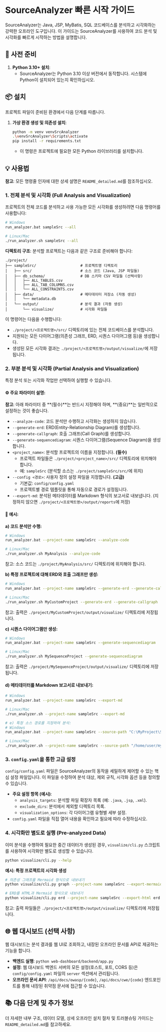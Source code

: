 # SourceAnalyzer 빠른 시작 가이드

SourceAnalyzer는 Java, JSP, MyBatis, SQL 코드베이스를 분석하고 시각화하는 강력한 오프라인 도구입니다. 이 가이드는 SourceAnalyzer를 사용하여 코드 분석 및 시각화를 빠르게 시작하는 방법을 설명합니다.

## 🚀 사전 준비

1.  **Python 3.10+ 설치**:
    *   SourceAnalyzer는 Python 3.10 이상 버전에서 동작합니다. 시스템에 Python이 설치되어 있는지 확인하십시오.

## 📦 설치

프로젝트 파일이 준비된 환경에서 다음 단계를 따릅니다.

1.  **가상 환경 생성 및 의존성 설치**:
    ```bash
    python -m venv venvSrcAnalyzer
    .\venvSrcAnalyzer\Scripts\activate
    pip install -r requirements.txt
    ```
    *   이 명령은 프로젝트에 필요한 모든 Python 라이브러리를 설치합니다.

## 💡 사용법

**참고**: 모든 명령줄 인자에 대한 상세 설명은 `README_detailed.md`를 참조하십시오.

### 1. 전체 분석 및 시각화 (Full Analysis and Visualization)

프로젝트의 전체 코드를 분석하고 사용 가능한 모든 시각화를 생성하려면 다음 명령어를 사용합니다:

```bash
# Windows
run_analyzer.bat sampleSrc --all

# Linux/Mac
./run_analyzer.sh sampleSrc --all
```

**디렉토리 구조**:
분석할 프로젝트는 다음과 같은 구조로 준비해야 합니다:
```
./project/
├── sampleSrc/                    # 프로젝트명 디렉토리
│   ├── src/                      # 소스 코드 (Java, JSP 파일들)
│   ├── db_schema/                # DB 스키마 CSV 파일들 (선택사항)
│   │   ├── ALL_TABLES.csv
│   │   ├── ALL_TAB_COLUMNS.csv
│   │   └── ALL_CONSTRAINTS.csv
│   ├── data/                     # 메타데이터 저장소 (자동 생성)
│   │   └── metadata.db
│   └── output/                   # 분석 결과 (자동 생성)
│       └── visualize/            # 시각화 파일들
```

이 명령어는 다음을 수행합니다:
*   `./project/<프로젝트명>/src/` 디렉토리에 있는 전체 코드베이스를 분석합니다.
*   지원되는 모든 다이어그램(의존성 그래프, ERD, 시퀀스 다이어그램 등)을 생성합니다.
*   생성된 모든 시각화 결과는 `./project/<프로젝트명>/output/visualize/`에 저장됩니다.

### 2. 부분 분석 및 시각화 (Partial Analysis and Visualization)

특정 분석 또는 시각화 작업만 선택하여 실행할 수 있습니다.

#### ⚙️ 주요 파라미터 설명:

**참고**: 아래 파라미터 중 **(필수)**는 반드시 지정해야 하며, **(중요)**는 일반적으로 설정하는 것이 좋습니다.

*   `--analyze-code`: 코드 분석만 수행하고 시각화는 생성하지 않습니다.
*   `--generate-erd`: ERD(Entity-Relationship Diagram)를 생성합니다.
*   `--generate-callgraph`: 호출 그래프(Call Graph)를 생성합니다.
*   `--generate-sequencediagram`: 시퀀스 다이어그램(Sequence Diagram)을 생성합니다.
*   `<project_name>`: 분석할 프로젝트의 이름을 지정합니다. **(필수)**
    *   프로젝트 파일들은 `./project/<project_name>/src/` 디렉토리에 위치해야 합니다.
    *   예: `sampleSrc` (분석할 소스는 `./project/sampleSrc/src/`에 위치)
*   `--config <경로>`: 사용자 정의 설정 파일을 지정합니다. **(고급)**
    *   기본값: `config/config.yaml`
    *   프로젝트별 경로 템플릿을 통해 자동으로 경로가 설정됩니다.
*   `--export-md`: 분석된 메타데이터를 Markdown 형식의 보고서로 내보냅니다. (지정하지 않으면 `./project/<프로젝트명>/output/reports`에 저장)

#### 📝 예시:

**a) 코드 분석만 수행:**

```bash
# Windows
run_analyzer.bat --project-name sampleSrc --analyze-code

# Linux/Mac  
./run_analyzer.sh MyAnalysis --analyze-code
```

참고: 소스 코드는 `./project/MyAnalysis/src/` 디렉토리에 위치해야 합니다.

**b) 특정 프로젝트에 대해 ERD와 호출 그래프만 생성:**

```bash
# Windows
run_analyzer.bat --project-name sampleSrc --generate-erd --generate-callgraph

# Linux/Mac
./run_analyzer.sh MyCustomProject --generate-erd --generate-callgraph
```

참고: 출력은 `./project/MyCustomProject/output/visualize/` 디렉토리에 저장됩니다.

**c) 시퀀스 다이어그램만 생성:**

```bash
# Windows
run_analyzer.bat --project-name sampleSrc --generate-sequencediagram

# Linux/Mac
./run_analyzer.sh MySequenceProject --generate-sequencediagram
```

참고: 출력은 `./project/MySequenceProject/output/visualize/` 디렉토리에 저장됩니다.

#### d) 메타데이터를 Markdown 보고서로 내보내기:

```bash
# Windows
run_analyzer.bat --project-name sampleSrc --export-md

# Linux/Mac
./run_analyzer.sh --project-name sampleSrc --export-md

# e) 특정 소스 경로를 지정하여 분석:
# Windows
run_analyzer.bat --project-name sampleSrc --source-path "C:\MyProject\SourceCode" --analyze-code

# Linux/Mac
./run_analyzer.sh --project-name sampleSrc --source-path "/home/user/myproject/source" --analyze-code
```

### 3. `config.yaml`을 통한 고급 설정

`config/config.yaml` 파일은 SourceAnalyzer의 동작을 세밀하게 제어할 수 있는 핵심 설정 파일입니다. 이 파일을 수정하여 분석 대상, 제외 규칙, 시각화 옵션 등을 정의할 수 있습니다.

*   **주요 설정 항목 (예시)**:
    *   `analysis_targets`: 분석할 파일 확장자 목록 (예: `.java`, `.jsp`, `.xml`).
    *   `exclude_dirs`: 분석에서 제외할 디렉토리 목록.
    *   `visualization_options`: 각 다이어그램 유형별 세부 설정.
*   `config.yaml` 파일을 직접 열어 내용을 확인하고 필요에 따라 수정하십시오.

### 4. 시각화만 별도로 실행 (Pre-analyzed Data)

이미 분석을 수행하여 필요한 중간 데이터가 생성된 경우, `visualize/cli.py` 스크립트를 사용하여 시각화만 별도로 생성할 수 있습니다.

```bash
python visualize/cli.py --help
```

**예시: 특정 프로젝트의 시각화 생성**
```bash
# 의존성 그래프를 Mermaid 형식으로 내보내기
python visualize/cli.py graph --project-name sampleSrc --export-mermaid dependency_graph.md

# ERD를 HTML과 Mermaid 형식으로 내보내기
python visualize/cli.py erd --project-name sampleSrc --export-html erd.html --export-mermaid erd.md
```

참고: 출력 파일들은 `./project/<프로젝트명>/output/visualize/` 디렉토리에 저장됩니다.

## 🌐 웹 대시보드 (선택 사항)

웹 대시보드는 분석 결과를 웹 UI로 조회하고, 내장된 오프라인 문서를 API로 제공하는 기능을 합니다.

*   **백엔드 실행**: `python web-dashboard/backend/app.py`
*   **설정**: 웹 대시보드 백엔드 서버의 모든 설정(호스트, 포트, CORS 등)은 `config/config.yaml` 파일의 `server` 섹션에서 관리됩니다.
*   **오프라인 문서 API**: `/api/docs/owasp/{code}`, `/api/docs/cwe/{code}` 엔드포인트를 통해 내장된 취약점 문서에 접근할 수 있습니다.

## 📚 다음 단계 및 추가 정보

더 자세한 내부 구조, 데이터 모델, 상세 오프라인 설치 절차 및 트러블슈팅 가이드는 `README_detailed.md`를 참고하세요.